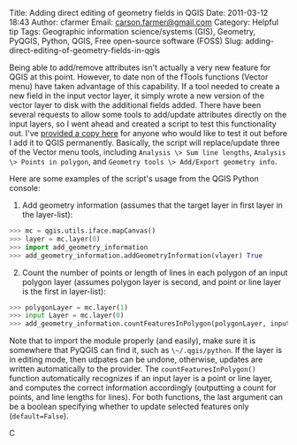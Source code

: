 Title: Adding direct editing of geometry fields in QGIS
Date: 2011-03-12 18:43
Author: cfarmer
Email: carson.farmer@gmail.com
Category: Helpful tip
Tags: Geographic information science/systems (GIS), Geometry, PyQGIS, Python, QGIS, Free open-source software (FOSS)
Slug: adding-direct-editing-of-geometry-fields-in-qgis

Being able to add/remove attributes isn't actually a very new feature
for QGIS at this point. However, to date non of the fTools functions
(Vector menu) have taken advantage of this capability. If a tool needed
to create a new field in the input vector layer, it simply wrote a new
version of the vector layer to disk with the additional fields added.
There have been several requests to allow some tools to add/update
attributes directly on the input layers, so I went ahead and created a
script to test this functionality out. I've 
[provided a copy here](|filname|/uploads/add_geometry_information.py) 
for anyone who would like to test it out before I add it to QGIS
permanently. Basically, the script will replace/update three of the
Vector menu tools, including `Analysis \> Sum line lengths`, `Analysis
\> Points in polygon`, and `Geometry tools \> Add/Export geometry
info`.
<!--more-->
Here are some examples of the script's usage from the QGIS Python
console:

1. Add geometry information (assumes that the target layer in first
layer in the layer-list):

```python
>>> mc = qgis.utils.iface.mapCanvas()
>>> layer = mc.layer(0)
>>> import add_geometry_information
>>> add_geometry_information.addGeometryInformation(vlayer) True
```

2. Count the number of points or length of lines in each polygon of an
input polygon layer (assumes polygon layer is second, and point or line
layer is the first in layer-list):

```python
>>> polygonLayer = mc.layer(1)
>>> input Layer = mc.layer(0)
>>> add_geometry_information.countFeaturesInPolygon(polygonLayer, inputLayer) True
```

Note that to import the module properly (and easily), make sure it is
somewhere that PyQGIS can find it, such as `\~/.qgis/python`. If the layer
is in editing mode, then udpates can be undone, otherwise, updates are
written automatically to the provider. The `countFeaturesInPolygon()`
function automatically recognizes if an input layer is a point or line
layer, and computes the correct information accordingly (outputting a
count for points, and line lengths for lines). For both functions, the
last argument can be a boolean specifying whether to update selected
features only (`default=False`).

C
